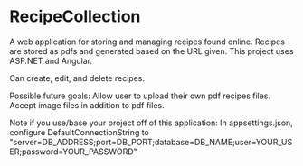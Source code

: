 # RecipeCollection
A web application for storing and managing recipes found online. Recipes are stored as pdfs and generated based on the URL given. This project uses ASP.NET and Angular.

Can create, edit, and delete recipes.

Possible future goals:
Allow user to upload their own pdf recipes files.
Accept image files in addition to pdf files.

Note if you use/base your project off of this application:
In appsettings.json, configure DefaultConnectionString to "server=DB_ADDRESS;port=DB_PORT;database=DB_NAME;user=YOUR_USER;password=YOUR_PASSWORD"
